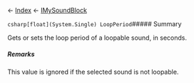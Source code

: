 ← [Index](Api-Index) ← [IMySoundBlock](SpaceEngineers.Game.ModAPI.Ingame.IMySoundBlock)

```csharp[float](System.Single) LoopPeriod```##### Summary

Gets or sets the loop period of a loopable sound, in seconds.

##### Remarks

This value is ignored if the selected sound is not loopable.


